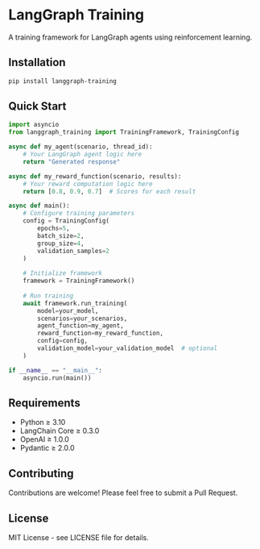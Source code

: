 # LangGraph Training

A training framework for LangGraph agents using reinforcement learning.

## Installation

```bash
pip install langgraph-training
```

## Quick Start

```python
import asyncio
from langgraph_training import TrainingFramework, TrainingConfig

async def my_agent(scenario, thread_id):
    # Your LangGraph agent logic here
    return "Generated response"

async def my_reward_function(scenario, results):
    # Your reward computation logic here
    return [0.8, 0.9, 0.7]  # Scores for each result

async def main():
    # Configure training parameters
    config = TrainingConfig(
        epochs=5,
        batch_size=2,
        group_size=4,
        validation_samples=2
    )
    
    # Initialize framework
    framework = TrainingFramework()
    
    # Run training
    await framework.run_training(
        model=your_model,
        scenarios=your_scenarios,
        agent_function=my_agent,
        reward_function=my_reward_function,
        config=config,
        validation_model=your_validation_model  # optional
    )

if __name__ == "__main__":
    asyncio.run(main())
```

## Requirements

- Python ≥ 3.10
- LangChain Core ≥ 0.3.0
- OpenAI ≥ 1.0.0
- Pydantic ≥ 2.0.0

## Contributing

Contributions are welcome! Please feel free to submit a Pull Request.

## License

MIT License - see LICENSE file for details.